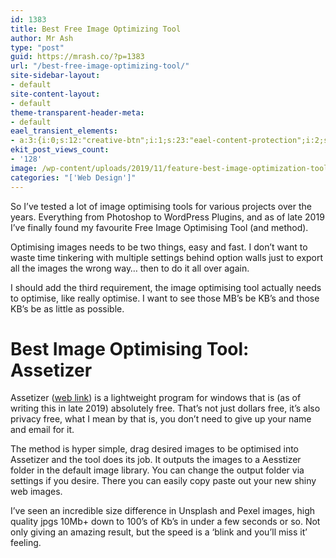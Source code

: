 ```yaml
---
id: 1383
title: Best Free Image Optimizing Tool
author: Mr Ash
type: "post"
guid: https://mrash.co/?p=1383
url: "/best-free-image-optimizing-tool/"
site-sidebar-layout:
- default
site-content-layout:
- default
theme-transparent-header-meta:
- default
eael_transient_elements:
- a:3:{i:0;s:12:"creative-btn";i:1;s:23:"eael-content-protection";i:2;s:21:"eael-reading-progress";}
ekit_post_views_count:
- '128'
image: /wp-content/uploads/2019/11/feature-best-image-optimization-tool.jpg
categories: "['Web Design']"
---
```


So I’ve tested a lot of image optimising tools for various projects over the years. Everything from Photoshop to WordPress Plugins, and as of late 2019 I’ve finally found my favourite Free Image Optimising Tool (and method).

Optimising images needs to be two things, easy and fast. I don’t want to waste time tinkering with multiple settings behind option walls just to export all the images the wrong way… then to do it all over again.

I should add the third requirement, the image optimising tool actually needs to optimise, like really optimise. I want to see those MB’s be KB’s and those KB’s be as little as possible.

# Best Image Optimising Tool: Assetizer

Assetizer ([web link](https://assetizr.com/)) is a lightweight program for windows that is (as of writing this in late 2019) absolutely free. That’s not just dollars free, it’s also privacy free, what I mean by that is, you don’t need to give up your name and email for it.

The method is hyper simple, drag desired images to be optimised into Assetizer and the tool does its job. It outputs the images to a Aesstizer folder in the default image library. You can change the output folder via settings if you desire. There you can easily copy paste out your new shiny web images.

I’ve seen an incredible size difference in Unsplash and Pexel images, high quality jpgs 10Mb+ down to 100’s of Kb’s in under a few seconds or so. Not only giving an amazing result, but the speed is a ‘blink and you’ll miss it’ feeling.